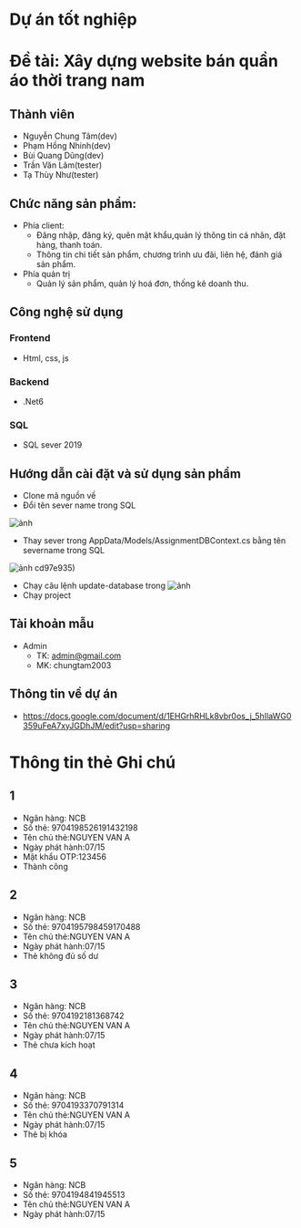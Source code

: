 # Dự án tốt nghiệp
# Đề tài: Xây dựng website bán quần áo thời trang nam
## Thành viên
- Nguyễn Chung Tâm(dev)
- Phạm Hồng Nhinh(dev)
- Bùi Quang Dũng(dev)
- Trần Văn Lâm(tester)
- Tạ Thùy Như(tester)
## Chức năng sản phẩm:
- Phía client:
  + Đăng nhập, đăng ký, quên mật khẩu,quản lý thông tin cá nhân, đặt hàng, thanh toán.
  + Thông tin chi tiết sản phẩm, chương trình ưu đãi, liên hệ, đánh giá sản phẩm.
- Phía quản trị
  + Quản lý sản phẩm, quản lý hoá đơn, thống kê doanh thu.

## Công nghệ sử dụng
### Frontend
- Html, css, js
### Backend
- .Net6
### SQL
- SQL sever 2019
## Hướng dẫn cài đặt và sử dụng sản phẩm 
- Clone mã nguồn về
- Đổi tên sever name trong SQL

![ảnh](https://github.com/chungtam1801/DuAnTotNghiep/assets/117494281/11fc2a59-9a9d-44db-935f-f17af0786fd2)
- Thay sever trong AppData/Models/AssignmentDBContext.cs bằng tên severname trong SQL

![ảnh](https://github.com/chungtam1801/DuAnTotNghiep/assets/117494281/7ac92f13-4c54-4a9f-8384-639c8c178ee3)
cd97e935)
- Chạy câu lệnh update-database trong ![ảnh](https://github.com/chunglv11/DuAnTT/assets/118252741/3815cd45-0aab-4a48-93eb-cc99e0ca8fcf)
- Chạy project
## Tài khoản mẫu
- Admin
  + TK: admin@gmail.com
  + MK: chungtam2003
    
## Thông tin về dự án
- https://docs.google.com/document/d/1EHGrhRHLk8vbr0os_j_5hIlaWG0359uFeA7xyJGDhJM/edit?usp=sharing

#	Thông tin thẻ	Ghi chú
## 1
- Ngân hàng: NCB
- Số thẻ: 9704198526191432198
- Tên chủ thẻ:NGUYEN VAN A
- Ngày phát hành:07/15
- Mật khẩu OTP:123456
- Thành công
## 2
- Ngân hàng: NCB
- Số thẻ: 9704195798459170488
- Tên chủ thẻ:NGUYEN VAN A
- Ngày phát hành:07/15
- Thẻ không đủ số dư
## 3	
- Ngân hàng: NCB
- Số thẻ: 9704192181368742
- Tên chủ thẻ:NGUYEN VAN A
- Ngày phát hành:07/15
- Thẻ chưa kích hoạt
## 4	
- Ngân hàng: NCB
- Số thẻ: 9704193370791314
- Tên chủ thẻ:NGUYEN VAN A
- Ngày phát hành:07/15
- Thẻ bị khóa
## 5	
- Ngân hàng: NCB
- Số thẻ: 9704194841945513
- Tên chủ thẻ:NGUYEN VAN A
- Ngày phát hành:07/15

